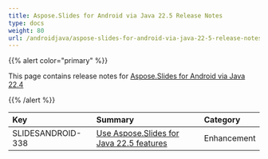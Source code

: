 ```yaml
---
title: Aspose.Slides for Android via Java 22.5 Release Notes
type: docs
weight: 80
url: /androidjava/aspose-slides-for-android-via-java-22-5-release-notes/
---
```


{{% alert color="primary" %}} 

This page contains release notes for [Aspose.Slides for Android via Java 22.4](https://repository.aspose.com/list/repo/com/aspose/aspose-slides/22.5/)

{{% /alert %}} 

|**Key**|**Summary**|**Category**|
| :- | :- | :- |
|SLIDESANDROID-338|[Use Aspose.Slides for Java 22.5 features](/slides/java/aspose-slides-for-java-22-5-release-notes/)|Enhancement|

